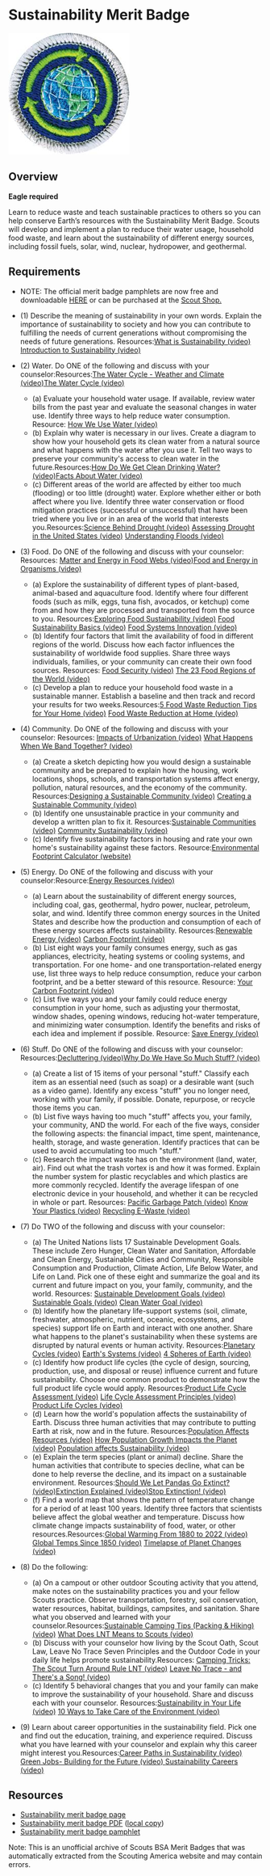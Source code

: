 

# Sustainability Merit Badge

![Sustainability Merit Badge](images/sustainability-merit-badge.jpg)

## Overview

**Eagle required**

Learn to reduce waste and teach sustainable practices to others so you can help conserve Earth’s resources with the Sustainability Merit Badge. Scouts will develop and implement a plan to reduce their water usage, household food waste, and learn about the sustainability of different energy sources, including fossil fuels, solar, wind, nuclear, hydropower, and geothermal.

## Requirements

* NOTE:  The official merit badge pamphlets are now free and downloadable  [HERE](https://filestore.scouting.org/filestore/Merit_Badge_ReqandRes/Pamphlets/Sustainability.pdf) or can be purchased at the [Scout Shop.](https://www.scoutshop.org/)
* (1) Describe the meaning of sustainability in your own words. Explain the importance of sustainability to society and how you can contribute to fulfilling the needs of current generations without compromising the needs of future generations. Resources:[What is Sustainability (video)](https://www.youtube.com/watch?v=zx04Kl8y4dE)  [Introduction to Sustainability (video)](https://youtu.be/k6jUaaQNY28?si=lLm_GCjG4LjRhh6Z)
* (2) Water. Do ONE of the following and discuss with your counselor:Resources:[The Water Cycle - Weather and Climate (video)](https://youtu.be/r2dnUvP1JgM?si=59-npTckyjYd3wmJ)[The Water Cycle (video)](https://www.youtube.com/watch?v=ZzY5-NZSzVw)
    * (a) Evaluate your household water usage. If available, review water bills from the past year and evaluate the seasonal changes in water use. Identify three ways to help reduce water consumption. Resource: [How We Use Water (video)](https://www.youtube.com/watch?v=dEmYud2wGlc)
    * (b) Explain why water is necessary in our lives. Create a diagram to show how your household gets its clean water from a natural source and what happens with the water after you use it. Tell two ways to preserve your community's access to clean water in the future.Resources:[How Do We Get Clean Drinking Water? (video)](https://youtu.be/PEKXB3N6g3I?si=bSEBW551c3IzPidg)[Facts About Water (video)](https://www.youtube.com/watch?v=paUYby1kbMs)
    * (c) Different areas of the world are affected by either too much (flooding) or too little (drought) water. Explore whether either or both affect where you live. Identify three water conservation or flood mitigation practices (successful or unsuccessful) that have been tried where you live or in an area of the world that interests you.Resources:[Science Behind Drought (video)](https://youtu.be/Do6cC05LuDs?si=oRn79Edqb-E9F_J1) [Assessing Drought in the United States (video)](https://youtu.be/i7F6QwRqyVI?si=_jFf3kUQjQp_hDrO) [Understanding Floods (video)](https://youtu.be/ivUKLr8q4sE?si=rPVt3EUFGBO_niMp)


* (3) Food. Do ONE of the following and discuss with your counselor:   Resources: [Matter and Energy in Food Webs (video)](https://youtu.be/qIgL05zOx5U?si=T5n5awJMxxmXV0Hw)[Food and Energy in Organisms (video)](https://youtu.be/wPhjCn9kq5M?si=Bo_JNmkBG0G63dyi)
    * (a) Explore the sustainability of different types of plant-based, animal-based and aquaculture food. Identify where four different foods (such as milk, eggs, tuna fish, avocados, or ketchup) come from and how they are processed and transported from the source to you. Resources:[Exploring Food Sustainability (video)](https://youtu.be/PyiVf26C5pc?si=SIH9gYgrBwPT_JsX) [Food Sustainability Basics (video)](https://youtu.be/luIQGJIo_Wc?si=3uN9tXUqJ9QyNYoZ) [Food Systems Innovation (video)](https://youtu.be/VzE1wDkXNIw)
    * (b) Identify four factors that limit the availability of food in different regions of the world. Discuss how each factor influences the sustainability of worldwide food supplies. Share three ways individuals, families, or your community can create their own food sources. Resources: [Food Security (video)](https://www.youtube.com/watch?v=YF18lUXUIk4) [The 23 Food Regions of the World (video)](https://www.youtube.com/watch?v=vGOtOkrBcMA)
    * (c) Develop a plan to reduce your household food waste in a sustainable manner. Establish a baseline and then track and record your results for two weeks.Resources:[5 Food Waste Reduction Tips for Your Home (video)](https://www.youtube.com/watch?v=waMsKjl8HkM) [Food Waste Reduction at Home (video)](https://www.youtube.com/watch?v=DxdhK0R-fuA)


* (4) Community. Do ONE of the following and discuss with your counselor: Resources: [Impacts of Urbanization (video)](https://www.youtube.com/watch?v=2C7F_2OpRT8) [What Happens When We Band Together? (video)](https://www.youtube.com/watch?v=nJO2C2Hk7J8)
    * (a) Create a sketch depicting how you would design a sustainable community and be prepared to explain how the housing, work locations, shops, schools, and transportation systems affect energy, pollution, natural resources, and the economy of the community. Resources:[Designing a Sustainable Community (video)](https://www.youtube.com/watch?v=RBQiRx6VP7o) [Creating a Sustainable Community (video)](https://www.youtube.com/watch?v=fWdUuvpBtLc)
    * (b) Identify one unsustainable practice in your community and develop a written plan to fix it. Resources:[Sustainable Communities (video)](https://www.youtube.com/watch?v=VrBrpSTwPK8) [Community Sustainability (video) ](https://www.youtube.com/watch?v=lgEsYPxqdkA)
    * (c) Identify five sustainability factors in housing and rate your own home's sustainability against these factors. Resource:[Environmental Footprint Calculator (website)](https://carbon-calculator.climatehero.org/)


* (5) Energy. Do ONE of the following and discuss with your counselor:Resource:[Energy Resources (video)](https://www.youtube.com/watch?v=G2lQFo69_hc)
    * (a) Learn about the sustainability of different energy sources, including coal, gas, geothermal, hydro power, nuclear, petroleum, solar, and wind. Identify three common energy sources in the United States and describe how the production and consumption of each of these energy sources affects sustainability. Resources:[Renewable Energy (video)](https://youtu.be/1kUE0BZtTRc?si=Wfjrw3hn4Qnh1VNO) [Carbon Footprint (video)](https://www.youtube.com/watch?v=a9yO-K8mwL0)
    * (b) List eight ways your family consumes energy, such as gas appliances, electricity, heating systems or cooling systems, and transportation. For one home- and one transportation-related energy use, list three ways to help reduce consumption, reduce your carbon footprint, and be a better steward of this resource. Resource: [Your Carbon Footprint (video)](https://www.youtube.com/watch?v=J_iDcKDAwbA)
    * (c) List five ways you and your family could reduce energy consumption in your home, such as adjusting your thermostat, window shades, opening windows, reducing hot-water temperature, and minimizing water consumption. Identify the benefits and risks of each idea and implement if possible. Resource: [Save Energy (video) ](https://www.youtube.com/watch?v=AKcfc2WXIWY)


* (6) Stuff. Do ONE of the following and discuss with your counselor: Resources:[Decluttering (video)](https://youtu.be/DecAW0FfpLc?si=NNUXSvXGSp6mza6j)[Why Do We Have So Much Stuff? (video)](https://www.youtube.com/watch?v=KtWlmbDsx-U)
    * (a) Create a list of 15 items of your personal "stuff." Classify each item as an essential need (such as soap) or a desirable want (such as a video game). Identify any excess "stuff" you no longer need, working with your family, if possible. Donate, repurpose, or recycle those items you can.
    * (b) List five ways having too much "stuff" affects you, your family, your community, AND the world. For each of the five ways, consider the following aspects: the financial impact, time spent, maintenance, health, storage, and waste generation. Identify practices that can be used to avoid accumulating too much "stuff."
    * (c) Research the impact waste has on the environment (land, water, air). Find out what the trash vortex is and how it was formed. Explain the number system for plastic recyclables and which plastics are more commonly recycled. Identify the average lifespan of one electronic device in your household, and whether it can be recycled in whole or part. Resources: [Pacific Garbage Patch (video)](https://www.youtube.com/watch?v=dtaNqGyHkNE) [Know Your Plastics (video)](https://www.youtube.com/watch?v=_qTelxi3MjU) [Recycling E-Waste (video)](https://www.youtube.com/watch?v=HmEhTIMfZiI)


* (7) Do TWO of the following and discuss with your counselor:
    * (a) The United Nations lists 17 Sustainable Development Goals. These include Zero Hunger, Clean Water and Sanitation, Affordable and Clean Energy, Sustainable Cities and Community, Responsible Consumption and Production, Climate Action, Life Below Water, and Life on Land. Pick one of these eight and summarize the goal and its current and future impact on you, your family, community, and the world. Resources: [Sustainable Development Goals (video)](https://www.youtube.com/watch?v=M-iJM02m_Hg) [Sustainable Goals (video)](https://www.youtube.com/watch?v=RpqVmvMCmp0) [Clean Water Goal (video)](https://www.youtube.com/watch?v=LCKsU4bPFOQ)
    * (b) Identify how the planetary life-support systems (soil, climate, freshwater, atmospheric, nutrient, oceanic, ecosystems, and species) support life on Earth and interact with one another. Share what happens to the planet's sustainability when these systems are disrupted by natural events or human activity. Resources:[Planetary Cycles (video)](https://www.youtube.com/watch?v=6j5iHvYBIcg) [Earth's Systems (video)](https://www.youtube.com/watch?v=BnpF0ndXk-8) [4 Spheres of Earth (video) ](https://www.youtube.com/watch?v=gWHE4ug1xpc)
    * (c) Identify how product life cycles (the cycle of design, sourcing, production, use, and disposal or reuse) influence current and future sustainability. Choose one common product to demonstrate how the full product life cycle would apply. Resources:[Product Life Cycle Assessment (video)](https://www.youtube.com/watch?v=-9JRowyICbo) [Life Cycle Assessment Principles (video)](https://www.youtube.com/watch?v=r0ucT1KRiO4) [Product Life Cycles (video)](https://www.youtube.com/watch?v=u4_evHxlUr4)
    * (d) Learn how the world's population affects the sustainability of Earth. Discuss three human activities that may contribute to putting Earth at risk, now and in the future. Resources:[Population Affects Resources (video)](https://www.youtube.com/watch?v=V2_LxCLwO2E&t=18s) [How Population Growth Impacts the Planet (video)](https://www.youtube.com/watch?v=mRcxGJcBDVo)  [Population affects Sustainability (video)](https://www.youtube.com/watch?v=evp4qGJIqEs)
    * (e) Explain the term species (plant or animal) decline. Share the human activities that contribute to species decline, what can be done to help reverse the decline, and its impact on a sustainable environment. Resources:[Should We Let Pandas Go Extinct? (video)](https://www.youtube.com/watch?v=VEMtc1w4z6c)[Extinction Explained (video)](https://www.youtube.com/watch?v=2N8VkDcIhIk)[Stop Extinction! (video)](https://www.youtube.com/watch?v=dbCR0KSU52g)
    * (f) Find a world map that shows the pattern of temperature change for a period of at least 100 years. Identify three factors that scientists believe affect the global weather and temperature. Discuss how climate change impacts sustainability of food, water, or other resources.Resources:[Global Warming From 1880 to 2022 (video)](https://www.youtube.com/watch?v=LwRTw_7NNJs) [Global Temps Since 1850 (video)](https://www.youtube.com/watch?v=DqHKQZGwtw4) [Timelapse of Planet Changes (video) ](https://www.youtube.com/watch?v=uFlLDcppwpI)


* (8) Do the following:
    * (a) On a campout or other outdoor Scouting activity that you attend, make notes on the sustainability practices you and your fellow Scouts practice. Observe transportation, forestry, soil conservation, water resources, habitat, buildings, campsites, and sanitation. Share what you observed and learned with your counselor.Resources:[Sustainable Camping Tips (Packing & Hiking) (video)](https://www.youtube.com/watch?v=plsDrKpN5dM) [ What Does LNT Means to Scouts (video) ](https://www.youtube.com/watch?v=oTs29BZzf8U)
    * (b) Discuss with your counselor how living by the Scout Oath, Scout Law, Leave No Trace Seven Principles and the Outdoor Code in your daily life helps promote sustainability.Resources:  [Camping Tricks: The Scout Turn Around Rule LNT (video)](https://www.youtube.com/watch?v=kc59VSGN-dg)  [Leave No Trace - and There's a Song! (video)](https://www.youtube.com/watch?v=6_jz421duVg%20)
    * (c) Identify 5 behavioral changes that you and your family can make to improve the sustainability of your household. Share and discuss each with your counselor. Resources:[Sustainability in Your Life (video)](https://www.youtube.com/watch?v=kZIrIQDf1nQ) [10 Ways to Take Care of the Environment (video) ](https://www.youtube.com/watch?v=X2YgM1Zw4_E)


* (9) Learn about career opportunities in the sustainability field. Pick one and find out the education, training, and experience required. Discuss what you have learned with your counselor and explain why this career might interest you.Resources:[Career Paths in Sustainability (video)](https://www.youtube.com/watch?v=u1uQk7UVuvA)  [Green Jobs- Building for the Future (video) ](https://www.youtube.com/watch?v=EDA_oLZKITo)  [Sustainability Careers (video) ](https://www.youtube.com/watch?v=mdVG6glfYi8)


## Resources

- [Sustainability merit badge page](https://www.scouting.org/merit-badges/sustainability/)
- [Sustainability merit badge PDF](https://filestore.scouting.org/filestore/Merit_Badge_ReqandRes/Pamphlets/Sustainability.pdf) ([local copy](files/sustainability-merit-badge.pdf))
- [Sustainability merit badge pamphlet](https://www.scoutshop.org/sustainability-merit-badge-pamphlet-662441.html)

Note: This is an unofficial archive of Scouts BSA Merit Badges that was automatically extracted from the Scouting America website and may contain errors.